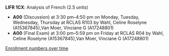 **LIFR 1CX**: Analysis of French (2.5 units)

- **A00** (Discussion) at 3:30 pm–4:50 pm on Monday, Tuesday, Wednesday, Thursday at RCLAS R103 by Wahl, Celine Roselyne (A15367845),Van Moer, Vinciane G (A17248801)
- **A00** (Final Exam) at 3:00 pm–5:59 pm on Friday at RCLAS R04 by Wahl, Celine Roselyne (A15367845),Van Moer, Vinciane G (A17248801)

[Enrollment numbers over time](./LIFR1CX.tsv)
